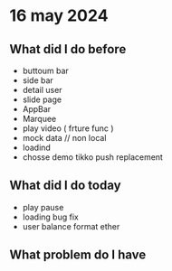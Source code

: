 # 16 may 2024
## What did I do before
- buttoum bar
- side bar
- detail user
- slide page
- AppBar
- Marquee
- play video ( frture func ) 
- mock data // non local
- loadind
- chosse demo tikko push replacement

## What did I do today
- play pause
- loading bug fix
- user balance format ether

## What problem do I have


